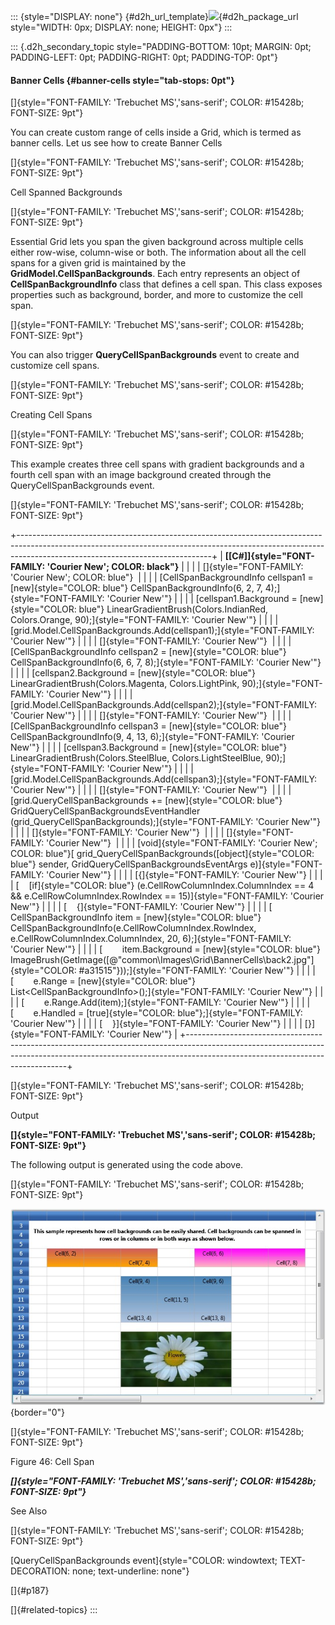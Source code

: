 ::: {style="DISPLAY: none"}
[](ms-xhelp:///?Id=d2h_url_template){#d2h_url_template}![](!package_url!){#d2h_package_url style="WIDTH: 0px; DISPLAY: none; HEIGHT: 0px"}
:::

::: {.d2h_secondary_topic style="PADDING-BOTTOM: 10pt; MARGIN: 0pt; PADDING-LEFT: 0pt; PADDING-RIGHT: 0pt; PADDING-TOP: 0pt"}
#### Banner Cells {#banner-cells style="tab-stops: 0pt"}

[]{style="FONT-FAMILY: 'Trebuchet MS','sans-serif'; COLOR: #15428b; FONT-SIZE: 9pt"} 

You can create custom range of cells inside a Grid, which is termed as banner cells. Let us see how to create Banner Cells

[]{style="FONT-FAMILY: 'Trebuchet MS','sans-serif'; COLOR: #15428b; FONT-SIZE: 9pt"} 

Cell Spanned Backgrounds

[]{style="FONT-FAMILY: 'Trebuchet MS','sans-serif'; COLOR: #15428b; FONT-SIZE: 9pt"} 

Essential Grid lets you span the given background across multiple cells either row-wise, column-wise or both. The information about all the cell spans for a given grid is maintained by the **GridModel.CellSpanBackgrounds**. Each entry represents an object of **CellSpanBackgroundInfo** class that defines a cell span. This class exposes properties such as background, border, and more to customize the cell span.

[]{style="FONT-FAMILY: 'Trebuchet MS','sans-serif'; COLOR: #15428b; FONT-SIZE: 9pt"} 

You can also trigger **QueryCellSpanBackgrounds** event to create and customize cell spans.

[]{style="FONT-FAMILY: 'Trebuchet MS','sans-serif'; COLOR: #15428b; FONT-SIZE: 9pt"} 

Creating Cell Spans

[]{style="FONT-FAMILY: 'Trebuchet MS','sans-serif'; COLOR: #15428b; FONT-SIZE: 9pt"} 

This example creates three cell spans with gradient backgrounds and a fourth cell span with an image background created through the QueryCellSpanBackgrounds event.

[]{style="FONT-FAMILY: 'Trebuchet MS','sans-serif'; COLOR: #15428b; FONT-SIZE: 9pt"} 

+------------------------------------------------------------------------------------------------------------------------------------------------------------------------------------------------------------+
| **[\[C#\]]{style="FONT-FAMILY: 'Courier New'; COLOR: black"}**                                                                                                                                             |
|                                                                                                                                                                                                            |
| []{style="FONT-FAMILY: 'Courier New'; COLOR: blue"}                                                                                                                                                        |
|                                                                                                                                                                                                            |
| [CellSpanBackgroundInfo cellspan1 = [new]{style="COLOR: blue"} CellSpanBackgroundInfo(6, 2, 7, 4);]{style="FONT-FAMILY: 'Courier New'"}                                                                    |
|                                                                                                                                                                                                            |
| [cellspan1.Background = [new]{style="COLOR: blue"} LinearGradientBrush(Colors.IndianRed, Colors.Orange, 90);]{style="FONT-FAMILY: 'Courier New'"}                                                          |
|                                                                                                                                                                                                            |
| [grid.Model.CellSpanBackgrounds.Add(cellspan1);]{style="FONT-FAMILY: 'Courier New'"}                                                                                                                       |
|                                                                                                                                                                                                            |
| []{style="FONT-FAMILY: 'Courier New'"}                                                                                                                                                                     |
|                                                                                                                                                                                                            |
| [CellSpanBackgroundInfo cellspan2 = [new]{style="COLOR: blue"} CellSpanBackgroundInfo(6, 6, 7, 8);]{style="FONT-FAMILY: 'Courier New'"}                                                                    |
|                                                                                                                                                                                                            |
| [cellspan2.Background = [new]{style="COLOR: blue"} LinearGradientBrush(Colors.Magenta, Colors.LightPink, 90);]{style="FONT-FAMILY: 'Courier New'"}                                                         |
|                                                                                                                                                                                                            |
| [grid.Model.CellSpanBackgrounds.Add(cellspan2);]{style="FONT-FAMILY: 'Courier New'"}                                                                                                                       |
|                                                                                                                                                                                                            |
| []{style="FONT-FAMILY: 'Courier New'"}                                                                                                                                                                     |
|                                                                                                                                                                                                            |
| [CellSpanBackgroundInfo cellspan3 = [new]{style="COLOR: blue"} CellSpanBackgroundInfo(9, 4, 13, 6);]{style="FONT-FAMILY: 'Courier New'"}                                                                   |
|                                                                                                                                                                                                            |
| [cellspan3.Background = [new]{style="COLOR: blue"} LinearGradientBrush(Colors.SteelBlue, Colors.LightSteelBlue, 90);]{style="FONT-FAMILY: 'Courier New'"}                                                  |
|                                                                                                                                                                                                            |
| [grid.Model.CellSpanBackgrounds.Add(cellspan3);]{style="FONT-FAMILY: 'Courier New'"}                                                                                                                       |
|                                                                                                                                                                                                            |
| []{style="FONT-FAMILY: 'Courier New'"}                                                                                                                                                                     |
|                                                                                                                                                                                                            |
| [grid.QueryCellSpanBackgrounds += [new]{style="COLOR: blue"} GridQueryCellSpanBackgroundsEventHandler (grid_QueryCellSpanBackgrounds);]{style="FONT-FAMILY: 'Courier New'"}                                |
|                                                                                                                                                                                                            |
| []{style="FONT-FAMILY: 'Courier New'"}                                                                                                                                                                     |
|                                                                                                                                                                                                            |
| []{style="FONT-FAMILY: 'Courier New'"}                                                                                                                                                                     |
|                                                                                                                                                                                                            |
| [void]{style="FONT-FAMILY: 'Courier New'; COLOR: blue"}[ grid_QueryCellSpanBackgrounds([object]{style="COLOR: blue"} sender, GridQueryCellSpanBackgroundsEventArgs e)]{style="FONT-FAMILY: 'Courier New'"} |
|                                                                                                                                                                                                            |
| [{]{style="FONT-FAMILY: 'Courier New'"}                                                                                                                                                                    |
|                                                                                                                                                                                                            |
| [    [if]{style="COLOR: blue"} (e.CellRowColumnIndex.ColumnIndex == 4 && e.CellRowColumnIndex.RowIndex == 15)]{style="FONT-FAMILY: 'Courier New'"}                                                         |
|                                                                                                                                                                                                            |
| [    {]{style="FONT-FAMILY: 'Courier New'"}                                                                                                                                                                |
|                                                                                                                                                                                                            |
| [        CellSpanBackgroundInfo item = [new]{style="COLOR: blue"} CellSpanBackgroundInfo(e.CellRowColumnIndex.RowIndex, e.CellRowColumnIndex.ColumnIndex, 20, 6);]{style="FONT-FAMILY: 'Courier New'"}     |
|                                                                                                                                                                                                            |
| [        item.Background = [new]{style="COLOR: blue"} ImageBrush(GetImage([@\"common\\Images\\Grid\\BannerCells\\back2.jpg\"]{style="COLOR: #a31515"}));]{style="FONT-FAMILY: 'Courier New'"}              |
|                                                                                                                                                                                                            |
| [        e.Range = [new]{style="COLOR: blue"} List\<CellSpanBackgroundInfo\>();]{style="FONT-FAMILY: 'Courier New'"}                                                                                       |
|                                                                                                                                                                                                            |
| [        e.Range.Add(item);]{style="FONT-FAMILY: 'Courier New'"}                                                                                                                                           |
|                                                                                                                                                                                                            |
| [        e.Handled = [true]{style="COLOR: blue"};]{style="FONT-FAMILY: 'Courier New'"}                                                                                                                     |
|                                                                                                                                                                                                            |
| [    }]{style="FONT-FAMILY: 'Courier New'"}                                                                                                                                                                |
|                                                                                                                                                                                                            |
| [}]{style="FONT-FAMILY: 'Courier New'"}                                                                                                                                                                    |
+------------------------------------------------------------------------------------------------------------------------------------------------------------------------------------------------------------+

[]{style="FONT-FAMILY: 'Trebuchet MS','sans-serif'; COLOR: #15428b; FONT-SIZE: 9pt"} 

Output

**[]{style="FONT-FAMILY: 'Trebuchet MS','sans-serif'; COLOR: #15428b; FONT-SIZE: 9pt"}** 

The following output is generated using the code above.

[]{style="FONT-FAMILY: 'Trebuchet MS','sans-serif'; COLOR: #15428b; FONT-SIZE: 9pt"} 

![](ImagesExt/image61_114.jpg){border="0"}

[]{style="FONT-FAMILY: 'Trebuchet MS','sans-serif'; COLOR: #15428b; FONT-SIZE: 9pt"} 

Figure 46: Cell Span

***[]{style="FONT-FAMILY: 'Trebuchet MS','sans-serif'; COLOR: #15428b; FONT-SIZE: 9pt"}*** 

See Also

[]{style="FONT-FAMILY: 'Trebuchet MS','sans-serif'; COLOR: #15428b; FONT-SIZE: 9pt"} 

[QueryCellSpanBackgrounds event]{style="COLOR: windowtext; TEXT-DECORATION: none; text-underline: none"}

[]{#p187} 

[]{#related-topics}
:::
